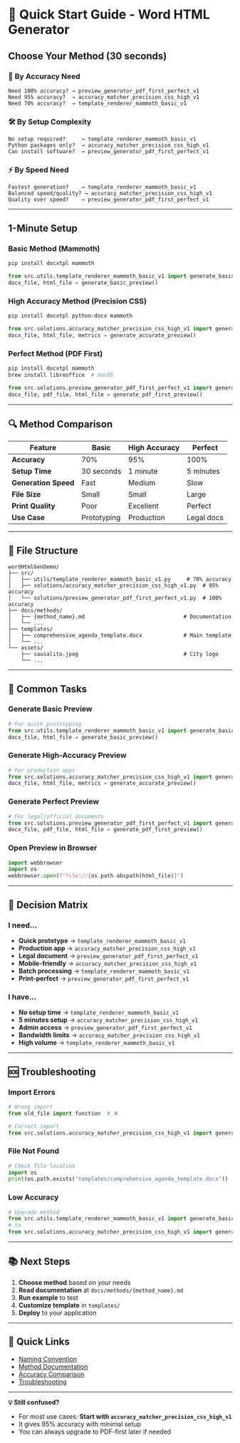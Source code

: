 # 🚀 Quick Start Guide - Word HTML Generator

## Choose Your Method (30 seconds)

### 🎯 **By Accuracy Need**
```
Need 100% accuracy? → preview_generator_pdf_first_perfect_v1
Need 95% accuracy?  → accuracy_matcher_precision_css_high_v1
Need 70% accuracy?  → template_renderer_mammoth_basic_v1
```

### 🛠️ **By Setup Complexity**
```
No setup required?     → template_renderer_mammoth_basic_v1
Python packages only?  → accuracy_matcher_precision_css_high_v1
Can install software?  → preview_generator_pdf_first_perfect_v1
```

### ⚡ **By Speed Need**
```
Fastest generation?    → template_renderer_mammoth_basic_v1
Balanced speed/quality? → accuracy_matcher_precision_css_high_v1
Quality over speed?    → preview_generator_pdf_first_perfect_v1
```

---

## 1-Minute Setup

### **Basic Method (Mammoth)**
```bash
pip install docxtpl mammoth
```
```python
from src.utils.template_renderer_mammoth_basic_v1 import generate_basic_preview
docx_file, html_file = generate_basic_preview()
```

### **High Accuracy Method (Precision CSS)**
```bash
pip install docxtpl python-docx mammoth
```
```python
from src.solutions.accuracy_matcher_precision_css_high_v1 import generate_accurate_preview
docx_file, html_file, metrics = generate_accurate_preview()
```

### **Perfect Method (PDF First)**
```bash
pip install docxtpl mammoth
brew install libreoffice  # macOS
```
```python
from src.solutions.preview_generator_pdf_first_perfect_v1 import generate_pdf_first_preview
docx_file, pdf_file, html_file = generate_pdf_first_preview()
```

---

## 🔍 **Method Comparison**

| Feature | Basic | High Accuracy | Perfect |
|---------|-------|---------------|---------|
| **Accuracy** | 70% | 95% | 100% |
| **Setup Time** | 30 seconds | 1 minute | 5 minutes |
| **Generation Speed** | Fast | Medium | Slow |
| **File Size** | Small | Small | Large |
| **Print Quality** | Poor | Excellent | Perfect |
| **Use Case** | Prototyping | Production | Legal docs |

---

## 🎨 **File Structure**

```
wordHtmlGenDemo/
├── src/
│   ├── utils/template_renderer_mammoth_basic_v1.py     # 70% accuracy
│   ├── solutions/accuracy_matcher_precision_css_high_v1.py  # 95% accuracy
│   └── solutions/preview_generator_pdf_first_perfect_v1.py  # 100% accuracy
├── docs/methods/
│   ├── {method_name}.md                               # Documentation
│   └── ...
├── templates/
│   ├── comprehensive_agenda_template.docx             # Main template
│   └── ...
└── assets/
    ├── sausalito.jpeg                                 # City logo
    └── ...
```

---

## 🔧 **Common Tasks**

### **Generate Basic Preview**
```python
# For quick prototyping
from src.utils.template_renderer_mammoth_basic_v1 import generate_basic_preview
docx_file, html_file = generate_basic_preview()
```

### **Generate High-Accuracy Preview**
```python
# For production apps
from src.solutions.accuracy_matcher_precision_css_high_v1 import generate_accurate_preview
docx_file, html_file, metrics = generate_accurate_preview()
```

### **Generate Perfect Preview**
```python
# For legal/official documents
from src.solutions.preview_generator_pdf_first_perfect_v1 import generate_pdf_first_preview
docx_file, pdf_file, html_file = generate_pdf_first_preview()
```

### **Open Preview in Browser**
```python
import webbrowser
import os
webbrowser.open(f"file://{os.path.abspath(html_file)}")
```

---

## 🎯 **Decision Matrix**

### **I need...**
- **Quick prototype** → `template_renderer_mammoth_basic_v1`
- **Production app** → `accuracy_matcher_precision_css_high_v1`
- **Legal document** → `preview_generator_pdf_first_perfect_v1`
- **Mobile-friendly** → `accuracy_matcher_precision_css_high_v1`
- **Batch processing** → `template_renderer_mammoth_basic_v1`
- **Print-perfect** → `preview_generator_pdf_first_perfect_v1`

### **I have...**
- **No setup time** → `template_renderer_mammoth_basic_v1`
- **5 minutes setup** → `accuracy_matcher_precision_css_high_v1`
- **Admin access** → `preview_generator_pdf_first_perfect_v1`
- **Bandwidth limits** → `accuracy_matcher_precision_css_high_v1`
- **High volume** → `template_renderer_mammoth_basic_v1`

---

## 🆘 **Troubleshooting**

### **Import Errors**
```python
# Wrong import
from old_file import function  # ❌

# Correct import
from src.solutions.accuracy_matcher_precision_css_high_v1 import generate_accurate_preview  # ✅
```

### **File Not Found**
```python
# Check file location
import os
print(os.path.exists("templates/comprehensive_agenda_template.docx"))
```

### **Low Accuracy**
```python
# Upgrade method
from src.utils.template_renderer_mammoth_basic_v1 import generate_basic_preview  # 70%
# to
from src.solutions.accuracy_matcher_precision_css_high_v1 import generate_accurate_preview  # 95%
```

---

## 📚 **Next Steps**

1. **Choose method** based on your needs
2. **Read documentation** at `docs/methods/{method_name}.md`
3. **Run example** to test
4. **Customize template** in `templates/`
5. **Deploy** to your application

---

## 🔗 **Quick Links**

- [Naming Convention](../NAMING_CONVENTION.md)
- [Method Documentation](../methods/)
- [Accuracy Comparison](../ACCURACY_COMPARISON.md)
- [Troubleshooting](../TROUBLESHOOTING.md)

---

**💡 Still confused?** 
- For most use cases: **Start with `accuracy_matcher_precision_css_high_v1`**
- It gives 95% accuracy with minimal setup
- You can always upgrade to PDF-first later if needed 